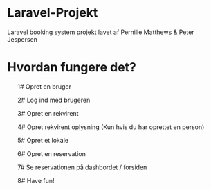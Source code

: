 # Laravel-Projekt

Laravel booking system projekt lavet af Pernille Matthews &amp; Peter Jespersen

<h1>Hvordan fungere det?</h1>
<ul>
    <p>1# Opret en bruger</p>
<p>2# Log ind med brugeren</p>
<p>3# Opret en rekvirent</p>
<p>4# Opret rekvirent oplysning (Kun hvis du har oprettet en person)</p>
<p>5# Opret et lokale</p>
<p>6# Opret en reservation</p>
<p>7# Se reservationen på dashbordet / forsiden</p>
<p>8# Have fun!</p>
</ul>
